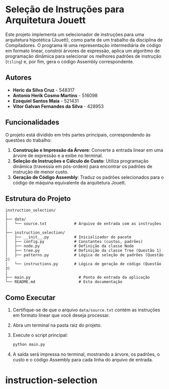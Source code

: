 # Seleção de Instruções para Arquitetura Jouett

Este projeto implementa um selecionador de instruções para uma arquitetura hipotética (Jouett), como parte de um trabalho da disciplina de Compiladores. O programa lê uma representação intermediária de código em formato linear, constrói árvores de expressão, aplica um algoritmo de programação dinâmica para selecionar os melhores padrões de instrução (`tiling`) e, por fim, gera o código Assembly correspondente.

## Autores

* **Heric da Silva Cruz** - 548317
* **Antonio Herik Cosmo Martins** - 516098
* **Ezequiel Santos Maia** - 521431
* **Vitor Galvan Fernandes da Silva** - 428953

## Funcionalidades

O projeto está dividido em três partes principais, correspondendo às questões do trabalho:

1. **Construção e Impressão da Árvore**: Converte a entrada linear em uma árvore de expressão e a exibe no terminal.
2. **Seleção de Instruções e Cálculo de Custo**: Utiliza programação dinâmica (travessia em pós-ordem) para encontrar os padrões de instrução de menor custo.
3. **Geração de Código Assembly**: Traduz os padrões selecionados para o código de máquina equivalente da arquitetura Jouett.

## Estrutura do Projeto

```
instruction_selection/
│
├── data/
│   └── source.txt            # Arquivo de entrada com as instruções
│
├── instruction_selection/
│   ├── __init__.py           # Inicializador do pacote
│   ├── config.py             # Constantes (custos, padrões)
│   ├── node.py               # Definição da classe Node
│   ├── tree.py               # Definição da classe Tree (Questão 1)
│   ├── patterns.py           # Lógica de seleção de padrões (Questão 2)
│   └── instructions.py       # Lógica de geração de código (Questão 3)
│
├── main.py                     # Ponto de entrada da aplicação
└── README.md                   # Esta documentação
```

## Como Executar

1. Certifique-se de que o arquivo `data/source.txt` contém as instruções em formato linear que você deseja processar.
2. Abra um terminal na pasta raiz do projeto.
3. Execute o script principal:

    ```bash
    python main.py
    ```

4. A saída será impressa no terminal, mostrando a árvore, os padrões, o custo e o código Assembly para cada linha do arquivo de entrada.
# instruction-selection
